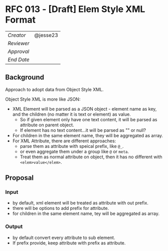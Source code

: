 # RFC 013 - [Draft] Elem Style XML Format

|            |          |
| ---------- | -------- |
| _Creator_  | @jesse23 |
| _Reviewer_ |          |
| _Approval_ |          |
| _End Date_ |          |

## Background

Approach to adopt data from Object Style XML.

Object Style XML is more like JSON:

- XML Element will be parsed as a JSON object - element name as key, and the children (no matter it is text or element) as value.
  - So if given element only have one text content, it will be parsed as attribute on parent object.
  - If element has no text content...it will be parsed as "" or null?
- For children in the same element name, they will be aggregated as array.
- For XML Attribute, there are different approaches:
  - parse them as attribute with speical prefix, like `@_`.
  - or even aggregate them under a group like `@` or `meta`.
  - Treat them as normal attribute on object, then it has no different with `<elem>value</elem>`.

## Proposal

### Input

- by default, xml element will be treated as attribute with out prefix.
- there will be options to add prefix for attribute.
- for children in the same element name, tey will be aggregated as array.

### Output

- by default convert every attribute to sub element.
- If prefix provide, keep attribute with prefix as attribute.
